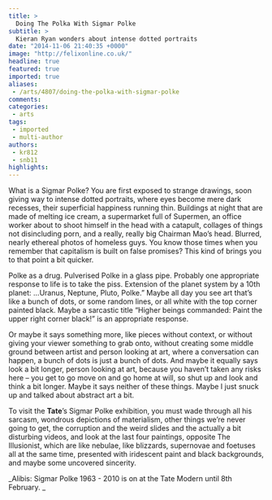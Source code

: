 ```yaml
---
title: >
  Doing The Polka With Sigmar Polke
subtitle: >
  Kieran Ryan wonders about intense dotted portraits
date: "2014-11-06 21:40:35 +0000"
image: "http://felixonline.co.uk/"
headline: true
featured: true
imported: true
aliases:
 - /arts/4807/doing-the-polka-with-sigmar-polke
comments:
categories:
 - arts
tags:
 - imported
 - multi-author
authors:
 - kr812
 - snb11
highlights:
---
```


What is a Sigmar Polke? You are first exposed to strange drawings, soon giving way to intense dotted portraits, where eyes become mere dark recesses, their superficial happiness running thin. Buildings at night that are made of melting ice cream, a supermarket full of Supermen, an office worker about to shoot himself in the head with a catapult, collages of things not disincluding porn, and a really, really big Chairman Mao’s head. Blurred, nearly ethereal photos of homeless guys. You know those times when you remember that capitalism is built on false promises? This kind of brings you to that point a bit quicker.

Polke as a drug. Pulverised Polke in a glass pipe. Probably one appropriate response to life is to take the piss. Extension of the planet system by a 10th planet: …Uranus, Neptune, Pluto, Polke.” Maybe all day you see art that’s like a bunch of dots, or some random lines, or all white with the top corner painted black. Maybe a sarcastic title “Higher beings commanded: Paint the upper right corner black!” is an appropriate response.

Or maybe it says something more, like pieces without context, or without giving your viewer something to grab onto, without creating some middle ground between artist and person looking at art, where a conversation can happen, a bunch of dots is just a bunch of dots. And maybe it equally says look a bit longer, person looking at art, because you haven’t taken any risks here – you get to go move on and go home at will, so shut up and look and think a bit longer. Maybe it says neither of these things. Maybe I just snuck up and talked about abstract art a bit.

To visit the __Tate__’s Sigmar Polke exhibition, you must wade through all his sarcasm, wondrous depictions of materialism, other things we’re never going to get, the corruption and the weird slides and the actually a bit disturbing videos, and look at the last four paintings, opposite The Illusionist, which are like nebulae, like blizzards, supernovae and foetuses all at the same time, presented with iridescent paint and black backgrounds, and maybe some uncovered sincerity.

_Alibis: Sigmar Polke 1963 - 2010 is on at the Tate Modern until 8th February. _
